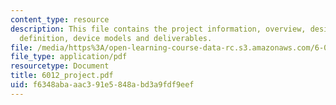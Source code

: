```yaml
---
content_type: resource
description: This file contains the project information, overview, design problem
  definition, device models and deliverables.
file: /media/https%3A/open-learning-course-data-rc.s3.amazonaws.com/6-012-microelectronic-devices-and-circuits-fall-2005/f6348abaaac391e5848abd3a9fdf9eef_6012_project.pdf
file_type: application/pdf
resourcetype: Document
title: 6012_project.pdf
uid: f6348aba-aac3-91e5-848a-bd3a9fdf9eef
---
```

